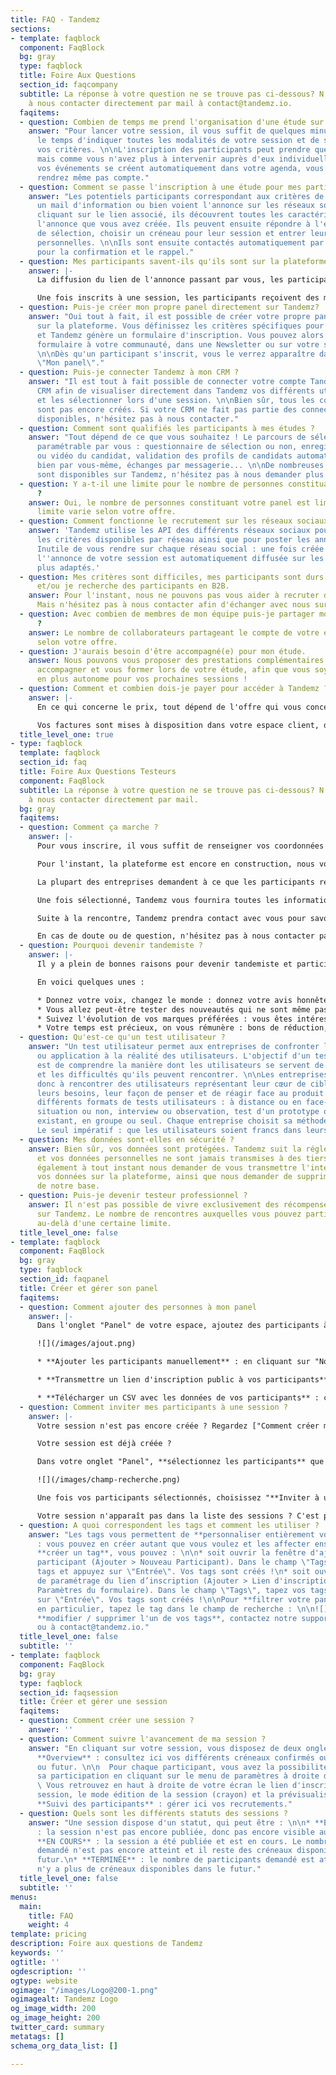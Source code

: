 ```yaml
---
title: FAQ - Tandemz
sections:
- template: faqblock
  component: FaqBlock
  bg: gray
  type: faqblock
  title: Foire Aux Questions
  section_id: faqcompany
  subtitle: La réponse à votre question ne se trouve pas ci-dessous? N'hésitez pas
    à nous contacter directement par mail à contact@tandemz.io.
  faqitems:
  - question: Combien de temps me prend l'organisation d'une étude sur Tandemz ?
    answer: "Pour lancer votre session, il vous suffit de quelques minutes seulement,
      le temps d'indiquer toutes les modalités de votre session et de sélectionner
      vos critères. \n\nL'inscription des participants peut prendre quelques jours
      mais comme vous n'avez plus à intervenir auprès d'eux individuellement et que
      vos événements se créent automatiquement dans votre agenda, vous ne vous en
      rendrez même pas compte."
  - question: Comment se passe l'inscription à une étude pour mes participants ?
    answer: "Les potentiels participants correspondant aux critères de sélection reçoivent
      un mail d'information ou bien voient l'annonce sur les réseaux sociaux. \n\nEn
      cliquant sur le lien associé, ils découvrent toutes les caractéristiques de
      l'annonce que vous avez créée. Ils peuvent ensuite répondre à l'éventuel questionnaire
      de sélection, choisir un créneau pour leur session et entrer leurs informations
      personnelles. \n\nIls sont ensuite contactés automatiquement par mail ou SMS
      pour la confirmation et le rappel."
  - question: Mes participants savent-ils qu'ils sont sur la plateforme Tandemz ?
    answer: |-
      La diffusion du lien de l'annonce passant par vous, les participants reçoivent l'information en votre nom. Une fois qu'ils se rendent sur la page décrivant votre session, ils sont effectivement sur la plateforme Tandemz.

      Une fois inscrits à une session, les participants reçoivent des mails de validation et de rappels automatiques envoyés depuis l'adresse noreply@tandemz.io.
  - question: Puis-je créer mon propre panel directement sur Tandemz?
    answer: "Oui tout à fait, il est possible de créer votre propre panel directement
      sur la plateforme. Vous définissez les critères spécifiques pour votre panel
      et Tandemz génère un formulaire d'inscription. Vous pouvez alors partager ce
      formulaire à votre communauté, dans une Newsletter ou sur votre site par exemple.
      \n\nDès qu'un participant s'inscrit, vous le verrez apparaître dans votre section
      \"Mon panel\"."
  - question: Puis-je connecter Tandemz à mon CRM ?
    answer: "Il est tout à fait possible de connecter votre compte Tandemz à votre
      CRM afin de visualiser directement dans Tandemz vos différents utilisateurs
      et les sélectionner lors d'une session. \n\nBien sûr, tous les connecteurs ne
      sont pas encore créés. Si votre CRM ne fait pas partie des connecteurs déjà
      disponibles, n'hésitez pas à nous contacter."
  - question: Comment sont qualifiés les participants à mes études ?
    answer: "Tout dépend de ce que vous souhaitez ! Le parcours de sélection est entièrement
      paramétrable par vous : questionnaire de sélection ou non, enregistrement vocal
      ou vidéo du candidat, validation des profils de candidats automatiquement ou
      bien par vous-même, échanges par messagerie... \n\nDe nombreuses fonctionnalités
      sont disponibles sur Tandemz, n'hésitez pas à nous demander plus d'information."
  - question: Y a-t-il une limite pour le nombre de personnes constituant mon panel
      ?
    answer: Oui, le nombre de personnes constituant votre panel est limité. Cette
      limite varie selon votre offre.
  - question: Comment fonctionne le recrutement sur les réseaux sociaux ?
    answer: 'Tandemz utilise les API des différents réseaux sociaux pour connaître
      les critères disponibles par réseau ainsi que pour poster les annonces automatiquement.
      Inutile de vous rendre sur chaque réseau social : une fois créée sur Tandemz,
      l''annonce de votre session est automatiquement diffusée sur les réseaux les
      plus adaptés.'
  - question: Mes critères sont difficiles, mes participants sont durs à recruter
      et/ou je recherche des participants en B2B.
    answer: Pour l'instant, nous ne pouvons pas vous aider à recruter des professionnels.
      Mais n'hésitez pas à nous contacter afin d'échanger avec nous sur votre problématique.
  - question: Avec combien de membres de mon équipe puis-je partager mon compte Tandemz
      ?
    answer: Le nombre de collaborateurs partageant le compte de votre entreprise varie
      selon votre offre.
  - question: J'aurais besoin d'être accompagné(e) pour mon étude.
    answer: Nous pouvons vous proposer des prestations complémentaires afin de vous
      accompagner et vous former lors de votre étude, afin que vous soyez de plus
      en plus autonome pour vos prochaines sessions !
  - question: Comment et combien dois-je payer pour accéder à Tandemz ?
    answer: |-
      En ce qui concerne le prix, tout dépend de l'offre qui vous concerne. Nous vous invitons à vous rendre dans la section "Tarif" pour prendre connaissance du prix de nos offres.

      Vos factures sont mises à disposition dans votre espace client, directement sur la plateforme. Les modes de règlement acceptés sont la CB, le virement bancaire et le chèque.
  title_level_one: true
- type: faqblock
  template: faqblock
  section_id: faq
  title: Foire Aux Questions Testeurs
  component: FaqBlock
  subtitle: La réponse à votre question ne se trouve pas ci-dessous? N'hésitez pas
    à nous contacter directement par mail.
  bg: gray
  faqitems:
  - question: Comment ça marche ?
    answer: |-
      Pour vous inscrire, il vous suffit de renseigner vos coordonnées et de cliquer sur "Je participe". Suite à votre inscription, vous recevrez un mail de la part de Tandemz vous invitant à renseigner un formulaire d'échauffement. Cela nous permettra de mieux vous connaître et de vous proposer par la suite des rencontres qui vous correspondent.

      Pour l'instant, la plateforme est encore en construction, nous vous notifierons donc personnellement par mail lorsqu'une rencontre qui pourrait vous intéresser est publiée. Par la suite, vous pourrez découvrir l'ensemble des rencontres et postuler vous-même à celles que vous aimez bien.

      La plupart des entreprises demandent à ce que les participants répondent à un questionnaire avant de pouvoir valider leur participation. Ainsi, lorsque vous postulez à une rencontre, vous recevrez très probablement un court questionnaire de sélection à compléter. Pas d'inquiétude, cela ne vous prendra pas longtemps et il s'agit uniquement pour l'entreprise de mieux préparer votre rencontre.

      Une fois sélectionné, Tandemz vous fournira toutes les informations nécessaires pour votre participation. Il vous suffit simplement de vous rendre au rendez-vous (ou de vous connecter sur le dispositif visio si la rencontre est à distance) à l'heure indiquée. Vous serez ensuite guidé par votre tandem.

      Suite à la rencontre, Tandemz prendra contact avec vous pour savoir si tout s'est bien déroulé. La récompense vous sera versée dès que votre participation aura été validée par l'entreprise.

      En cas de doute ou de question, n'hésitez pas à nous contacter par mail à [contact@tandemz.io](mailto:contact@tandemz.io "contact@tandemz.io").
  - question: Pourquoi devenir tandemiste ?
    answer: |-
      Il y a plein de bonnes raisons pour devenir tandemiste et participer à des rencontres.

      En voici quelques unes :

      * Donnez votre voix, changez le monde : donnez votre avis honnête aux marques et entreprises que vous rencontrez. Votre parole a le pouvoir de changer complètement la direction que prend un produit.
      * Vous allez peut-être tester des nouveautés qui ne sont même pas encore commercialisées ! Et si vous découvriez avant tout le monde la future application à la mode ?
      * Suivez l'évolution de vos marques préférées : vous êtes intéressé par des produits en particulier ? Une fois en favoris, dès qu'une nouveauté est à tester, vous voilà informé !
      * Votre temps est précieux, on vous rémunère : bons de réduction, codes promotionnels, argent, les entreprises proposent une récompense à votre participation. Etre payé pour donner votre avis, ça vous tente ?
  - question: Qu'est-ce qu'un test utilisateur ?
    answer: "Un test utilisateur permet aux entreprises de confronter leur produit
      ou application à la réalité des utilisateurs. L'objectif d'un test utilisateur
      est de comprendre la manière dont les utilisateurs se servent de leur produit
      et les difficultés qu'ils peuvent rencontrer. \n\nLes entreprises cherchent
      donc à rencontrer des utilisateurs représentant leur cœur de cible afin d'étudier
      leurs besoins, leur façon de penser et de réagir face au produit.\n\nIl existe
      différents formats de tests utilisateurs : à distance ou en face-à-face, en
      situation ou non, interview ou observation, test d'un prototype ou test du produit
      existant, en groupe ou seul. Chaque entreprise choisit sa méthode de test adaptée.
      Le seul impératif : que les utilisateurs soient francs dans leurs réponses."
  - question: Mes données sont-elles en sécurité ?
    answer: Bien sûr, vos données sont protégées. Tandemz suit la réglementation RGPD
      et vos données personnelles ne sont jamais transmises à des tiers. Vous pouvez
      également à tout instant nous demander de vous transmettre l'intégralité de
      vos données sur la plateforme, ainsi que nous demander de supprimer ces données
      de notre base.
  - question: Puis-je devenir testeur professionnel ?
    answer: Il n'est pas possible de vivre exclusivement des récompenses obtenues
      sur Tandemz. Le nombre de rencontres auxquelles vous pouvez participer est bloqué
      au-delà d'une certaine limite.
  title_level_one: false
- template: faqblock
  component: FaqBlock
  bg: gray
  type: faqblock
  section_id: faqpanel
  title: Créer et gérer son panel
  faqitems:
  - question: Comment ajouter des personnes à mon panel
    answer: |-
      Dans l'onglet "Panel" de votre espace, ajoutez des participants à votre panel selon la méthode qui vous convient le mieux :

      ![](/images/ajout.png)

      * **Ajouter les participants manuellement** : en cliquant sur "Nouveau participant", vous pouvez ensuite remplir les champs que vous voulez et cliquez sur "Enregistrer". Seuls le prénom et l'email sont obligatoires.

      * **Transmettre un lien d'inscription public à vos participants** : vous n'avez qu'à copier le lien fourni et le transmettre à votre communauté (sur vos réseaux sociaux, par Newsletter, ou autre...). Les participants s'inscrivent d'eux-mêmes et renseignent leurs données. En cliquant sur "Paramètres du formulaire", personnalisez la page d'inscription en lui donnant un titre, un logo, puis en choisissant les données que les participants devront renseigner. Choisissez les tags qui seront visibles aux participants dans la liste déroulante (ils pourront alors se les affecter).

      * **Télécharger un CSV avec les données de vos participants** : cette fonctionnalité n'est pas encore disponible aux clients mais notre équipe peut vous aider sur ce sujet ! Contactez-nous par tchat ou à contact@tandemz.io
  - question: Comment inviter mes participants à une session ?
    answer: |-
      Votre session n'est pas encore créée ? Regardez ["Comment créer ma session ?"](#faqsession).

      Votre session est déjà créée ?

      Dans votre onglet "Panel", **sélectionnez les participants** que vous souhaitez inviter à votre session. Vous pouvez utiliser le champ de recherche pour filtrer vos participants (sur un tag, sur un pays, etc...) :

      ![](/images/champ-recherche.png)

      Une fois vos participants sélectionnés, choisissez "**Inviter à une session**" (en bas à droite), cliquez sur l**a session à laquelle vous souhaitez les inviter** puis sur "Inviter". Une modale apparaît vous permettant de rédiger un **texte personnalisé** qui sera inséré dans le mail d'invitation à vos participants. Validez? Vos participants ont été invités. Vous les retrouverez dans la colonne "Contactés" de votre tableau de suivi des participants de la session.

      Votre session n'apparaît pas dans la liste des sessions ? C'est probablement qu'elle n'est pas encore publiée. Seules les sessions actives s'affichent. En cas de problèmes, contactez-nous par tchat ou par mail à contact@tandemz.io.
  - question: A quoi correspondent les tags et comment les utiliser ?
    answer: "Les tags vous permettent de **personnaliser entièrement votre panel**
      : vous pouvez en créer autant que vous voulez et les affecter ensuite aux participants.\n\nPour
      **créer un tag**, vous pouvez : \n\n* soit ouvrir la fenêtre d'ajout d'un nouveau
      participant (Ajouter > Nouveau Participant). Dans le champ \"Tags\", tapez vos
      tags et appuyez sur \"Entrée\". Vos tags sont créés !\n* soit ouvrir la fenêtre
      de paramétrage du lien d’inscription (Ajouter > Lien d'inscription public >
      Paramètres du formulaire). Dans le champ \"Tags\", tapez vos tags et appuyez
      sur \"Entrée\". Vos tags sont créés !\n\nPour **filtrer votre panel sur un tag**
      en particulier, tapez le tag dans le champ de recherche : \n\n![](/images/champ-recherche.png)\n\nPour
      **modifier / supprimer l'un de vos tags**, contactez notre support par tchat
      ou à contact@tandemz.io."
  title_level_one: false
  subtitle: ''
- template: faqblock
  component: FaqBlock
  bg: gray
  type: faqblock
  section_id: faqsession
  title: Créer et gérer une session
  faqitems:
  - question: Comment créer une session ?
    answer: ''
  - question: Comment suivre l'avancement de ma session ?
    answer: "En cliquant sur votre session, vous disposez de deux onglets : \n\n*
      **Overview** : consultez ici vos différents créneaux confirmés ou non, passés
      ou futur. \n\n  Pour chaque participant, vous avez la possibilité d'annuler
      sa participation en cliquant sur le menu de paramètres à droite de sa ligne.\n\n
      \ Vous retrouvez en haut à droite de votre écran le lien d'inscription à la
      session, le mode édition de la session (crayon) et la prévisualisation :\n\n![](/images/overview.png)\n\n*
      **Suivi des participants** : gérer ici vos recrutements."
  - question: Quels sont les différents statuts des sessions ?
    answer: "Une session dispose d'un statut, qui peut être : \n\n* **BROUILLON**
      : la session n'est pas encore publiée, donc pas encore visible aux participants.\n*
      **EN COURS** : la session a été publiée et est en cours. Le nombre de participants
      demandé n'est pas encore atteint et il reste des créneaux disponibles dans le
      futur.\n* **TERMINÉE** : le nombre de participants demandé est atteint ou il
      n'y a plus de créneaux disponibles dans le futur."
  title_level_one: false
  subtitle: ''
menus:
  main:
    title: FAQ
    weight: 4
template: pricing
description: Foire aux questions de Tandemz
keywords: ''
ogtitle: ''
ogdescription: ''
ogtype: website
ogimage: "/images/Logo@200-1.png"
ogimagealt: Tandemz Logo
og_image_width: 200
og_image_height: 200
twitter_card: summary
metatags: []
schema_org_data_list: []

---
```

